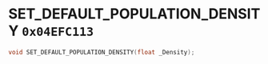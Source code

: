 # SET_DEFAULT_POPULATION_DENSITY `0x04EFC113`

```cpp
void SET_DEFAULT_POPULATION_DENSITY(float _Density);
```